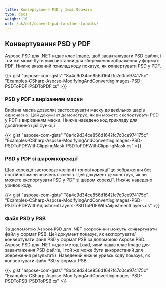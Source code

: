 ```yaml
---
title: Конвертування PSD у Інші Формати
type: docs
weight: 10
url: /uk/net/convert-psd-to-other-formats/
---
```


## **Конвертування PSD у PDF**


Aspose.PSD для .NET надає клас [Image](https://reference.aspose.com/psd/net/aspose.psd/image), щоб завантажувати PSD файли, і той же може бути використаний для збереження зображення у форматі PDF. Нижче вказаний приклад коду показує, як конвертувати PSD у PDF.



{{< gist "aspose-com-gists" "8a4c9d34ce856d1642fc7c0ce974175c" "Examples-CSharp-Aspose-ModifyingAndConvertingImages-PSD-PSDToPDF-PSDToPDF.cs" >}}


### **PSD у PDF з вирізанням маски**


Вирізна маска дозволяє застосовувати маску до декількох шарів одночасно. Цей документ демонструє, як ви можете експортувати PSD у PDF з вирізанням маски. Нижче наведено код прикладу для досягнення цієї функції.


{{< gist "aspose-com-gists" "8a4c9d34ce856d1642fc7c0ce974175c" "Examples-CSharp-Aspose-ModifyingAndConvertingImages-PSD-PSDToPDFWithClippingMask-PSDToPDFWithClippingMask.cs" >}}


### **PSD у PDF зі шаром корекції**


Шар корекції застосовує колірні і тонові корекції до зображення без постійної зміни значень пікселів. Цей документ демонструє, як ви можете експортувати PSD у PDF зі шаром корекції. Нижче наведено уривок коду.


{{< gist "aspose-com-gists" "8a4c9d34ce856d1642fc7c0ce974175c" "Examples-CSharp-Aspose-ModifyingAndConvertingImages-PSD-PSDToPDFWithAdjustmentLayers-PSDToPDFWithAdjustmentLayers.cs" >}}


### **Файл PSD у PSB**


За допомогою Aspose.PSD для .NET розробники можуть конвертувати файл у формат PSB. Цей документ показує, як експортувати/конвертувати файл PSD у формат PSB за допомогою Aspose.PSD. Aspose.PSD для .NET надає метод Load, який надає клас Image для завантаження PSD файлів, і той же може бути використаний для збереження результатів. Наведений нижче уривок коду показує, як конвертувати файл PSD у формат PSB.


{{< gist "aspose-com-gists" "8a4c9d34ce856d1642fc7c0ce974175c" "Examples-CSharp-Aspose-ModifyingAndConvertingImages-PSD-PSDToPSB-PSDToPSB.cs" >}}


